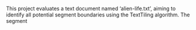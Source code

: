 This project evaluates a text document named ‘alien-life.txt’, aiming to identify all potential segment boundaries using the TextTiling algorithm. The segment